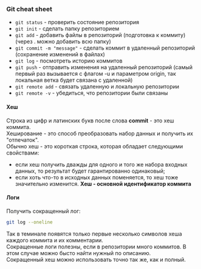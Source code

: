 ### Git cheat sheet

+ `git status` - проверить состояние репозитория
+ `git init` - сделать папку репозиторием
+ `git add` - добавить файлы в репозиторий (подготовка к коммиту) (через . можно добавить всю папку)
+ `git commit -m "message"` - сделать коммит в удаленный репозиторий (сохранение изменений в файлах)
+ `git log` - посмотреть историю коммитов
+ `git push` - отправить изменения на удаленный репозиторий (самый первый раз вызывается с флагом -u и параметром origin, так локальная ветка будет связана с удаленной)
+ `git remote add` - связать удаленную и локальную репозитории
+ `git remote -v` - убедиться, что репозитории были связаны

#### Хеш
Строка из цифр и латинских букв после слова **commit** - это хеш коммита. <br>
Хеширование - это способ преобразовать набор данных и получить их "отпечаток". <br>
Обычно хеш - это короткая строка, которая обладает следующими свойствами:
+ если хеш получить дважды для одного и того же набора входных данных, то результат будет гарантированно одинаковый;
+ если хоть что-то в исходных данных поменяется, то хеш тоже значительно изменится.
**Хеш - основной идентификатор коммита**

#### Логи
Получить сокращенный лог:
```bash
git log --oneline
```
Так в теминале появятся только первые несколько символов хеша каждого коммита и их комментарии. <br>
Сокращенные логи полезны, если в репозитории много коммитов. В этом случае можно бысто найти нужный по описанию. <br>
Сокращенный хеш можно использовать точно так же, как и полный.